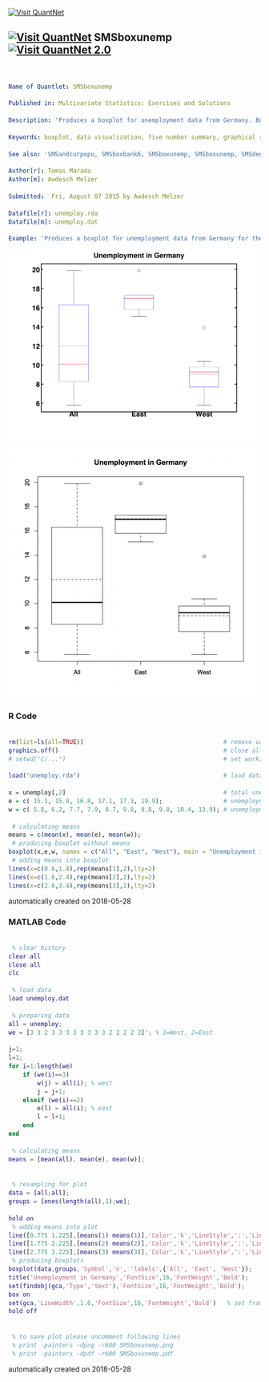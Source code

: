 [<img src="https://github.com/QuantLet/Styleguide-and-FAQ/blob/master/pictures/banner.png" width="888" alt="Visit QuantNet">](http://quantlet.de/)

## [<img src="https://github.com/QuantLet/Styleguide-and-FAQ/blob/master/pictures/qloqo.png" alt="Visit QuantNet">](http://quantlet.de/) **SMSboxunemp** [<img src="https://github.com/QuantLet/Styleguide-and-FAQ/blob/master/pictures/QN2.png" width="60" alt="Visit QuantNet 2.0">](http://quantlet.de/)

```yaml


Name of Quantlet: SMSboxunemp

Published in: Multivariate Statistics: Exercises and Solutions

Description: 'Produces a boxplot for unemployment data from Germany. Boxplots for East, West and the pooled data are presented. Within each group, East and West, we find rather homogeneously distributed data. By pooling over both groups the variability increases tremendously, and the mean and median diverge as the unrobust mean is directly affected by the high unemployment rates of East German federal states.'

Keywords: boxplot, data visualization, five number summary, graphical representation, mean, median, plot, robust estimation, visualization

See also: 'SMSandcurpopu, SMSboxbank6, SMSboxunemp, SMSboxunemp, SMSdenbank, SMSdenbank, SMSdrafcar, SMSdrafcar, SMSfacenorm, SMSfacenorm, SMShiscar, SMShiscar, SMShisheights, SMShisheights, SMSpcpcar, SMSpcpcar, SMSscanorm2, SMSscanorm3, SMSscanorm3, SMSscapopu, SMSscapopu'

Author[r]: Tomas Marada
Author[m]: Awdesch Melzer

Submitted:  Fri, August 07 2015 by Awdesch Melzer

Datafile[r]: unemploy.rda
Datafile[m]: unemploy.dat

Example: 'Produces a boxplot for unemployment data from Germany for the West, the East and the pooled data.'
```

![Picture1](SMSboxunemp_m.png)

![Picture2](SMSboxunemp_r.png)

### R Code
```r

rm(list=ls(all=TRUE))                                       # remove variables
graphics.off()                                              # close all windows
# setwd("C/...")                                            # set working direktory

load("unemploy.rda")                                        # load data

x = unemploy[,2]                                            # total unemployment
e = c( 15.1, 15.8, 16.8, 17.1, 17.3, 19.9);                 # unemployment East Germany
w = c( 5.8, 6.2, 7.7, 7.9, 8.7, 9.8, 9.8, 9.8, 10.4, 13.9); # unemployment West Germany

 # calculating means
means = c(mean(x), mean(e), mean(w));
 # producing boxplot without means
boxplot(x,e,w, names = c("All", "East", "West"), main = "Unemployment in Germany");
 # adding means into boxplot
lines(x=c(0.6,1.4),rep(means[1],2),lty=2)
lines(x=c(1.6,2.4),rep(means[2],2),lty=2)
lines(x=c(2.6,3.4),rep(means[3],2),lty=2)
```

automatically created on 2018-05-28

### MATLAB Code
```matlab

 % clear history
clear all
close all
clc

 % load data
load unemploy.dat

 % preparing data
all = unemploy;
we = [3 3 2 3 3 3 3 3 3 3 3 2 2 2 2 2]'; % 3=West, 2=East

j=1;
l=1;
for i=1:length(we)
    if (we(i)==3)
        w(j) = all(i); % west
        j = j+1;
    elseif (we(i)==2)
        e(l) = all(i); % east
        l = l+1;
    end
end

 % calculating means
means = [mean(all), mean(e), mean(w)];


 % resampling for plot
data = [all;all];
groups = [ones(length(all),1);we];

hold on
 % adding means into plot
line([0.775 1.225],[means(1) means(1)],'Color','k','LineStyle',':','LineWidth',1.2)
line([1.775 2.225],[means(2) means(2)],'Color','k','LineStyle',':','LineWidth',1.2)
line([2.775 3.225],[means(3) means(3)],'Color','k','LineStyle',':','LineWidth',1.2)
 % producing boxplots
boxplot(data,groups,'Symbol','o', 'labels',{'All', 'East', 'West'});
title('Unemployment in Germany','FontSize',16,'FontWeight','Bold');
set(findobj(gca,'Type','text'),'FontSize',16,'FontWeight','Bold');
box on
set(gca,'LineWidth',1.6,'FontSize',16,'FontWeight','Bold')   % set frame
hold off


 % to save plot please uncomment following lines 
 % print -painters -dpng -r600 SMSboxunemp.png
 % print -painters -dpdf -r600 SMSboxunemp.pdf
```

automatically created on 2018-05-28